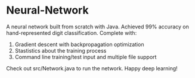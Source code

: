 # Neural-Network

A neural network built from scratch with Java. Achieved 99% accuracy on hand-represented digit classification. Complete with:

1. Gradient descent with backpropagation optimization
2. Stastistics about the training process 
3. Command line training/test input and multiple file support

Check out src/Network.java to run the network. Happy deep learning!
